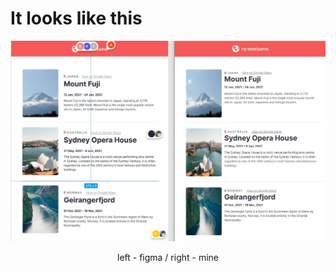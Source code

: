 # It looks like this

![original one](./public/images/result.JPG)

<div style="text-align: center">
left - figma / right - mine
</div>
